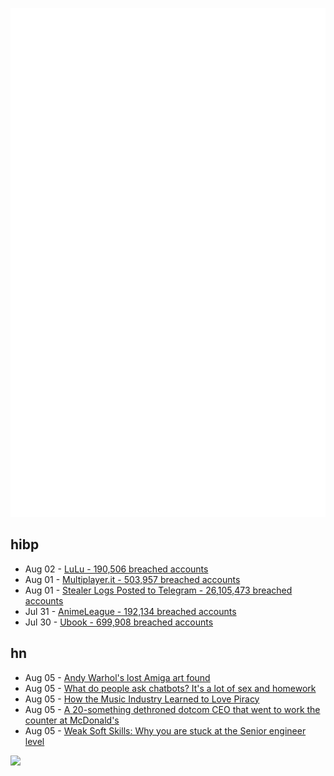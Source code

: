 ![Metrics](https://raw.githubusercontent.com/phixion/phixion/master/metrics.svg)

## hibp

<!--
for https://github.com/phixion/phixion/blob/main/.github/workflows/feeds.yml
-->
<!--START_SECTION:haveibeenpwnd-->
- Aug 02 - [LuLu - 190,506 breached accounts](https://haveibeenpwned.com/PwnedWebsites#LuLu)
- Aug 01 - [Multiplayer.it - 503,957 breached accounts](https://haveibeenpwned.com/PwnedWebsites#MultiplayerIt)
- Aug 01 - [Stealer Logs Posted to Telegram - 26,105,473 breached accounts](https://haveibeenpwned.com/PwnedWebsites#TelegramStealerLogs)
- Jul 31 - [AnimeLeague - 192,134 breached accounts](https://haveibeenpwned.com/PwnedWebsites#AnimeLeague)
- Jul 30 - [Ubook - 699,908 breached accounts](https://haveibeenpwned.com/PwnedWebsites#Ubook)
<!--END_SECTION:haveibeenpwnd-->

## hn

<!--
for https://github.com/phixion/phixion/blob/main/.github/workflows/feeds.yml
-->
<!--START_SECTION:hn-->
- Aug 05 - [Andy Warhol's lost Amiga art found](https://dfarq.homeip.net/andy-warhols-lost-amiga-art-found/)
- Aug 05 - [What do people ask chatbots? It's a lot of sex and homework](https://www.washingtonpost.com/technology/2024/08/04/chatgpt-use-real-ai-chatbot-conversations/)
- Aug 05 - [How the Music Industry Learned to Love Piracy](https://www.nytimes.com/2024/07/31/magazine/how-music-got-free-documentary.html)
- Aug 05 - [A 20-something dethroned dotcom CEO that went to work the counter at McDonald's](https://web.archive.org/web/20040616091238/http://www.heiferman.com/mcd/)
- Aug 05 - [Weak Soft Skills: Why you are stuck at the Senior engineer level](https://pathtostaff.substack.com/p/weak-soft-skills-why-you-are-stuck)
<!--END_SECTION:hn-->

<!--
for https://yhype.me
-->
![](https://hit.yhype.me/github/profile?user_id=13013670)
